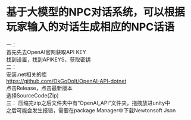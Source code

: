 # 基于大模型的NPC对话系统，可以根据玩家输入的对话生成相应的NPC话语  
一：  
  首先先去OpenAI官网获取API KEY  
  找到设置，找到APIKEYS，获取密钥  
二：  
  安装.net相关的库  
  https://github.com/OkGoDoIt/OpenAI-API-dotnet  
  点击Release，点击最新版本  
  选择SourceCode(Zip)  
三：
  压缩完zip之后文件夹中有“OpenAI_API”文件夹，拖拽放进unity中  
  之后可能会发生报错，需要在package Manager中下载Newtonsoft Json  

